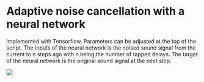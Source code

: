 # Adaptive noise cancellation with a neural network

Implemented with Tensorflow. Parameters can be adjusted at the top of the script. The inputs of the neural network is the noised sound signal from the current to n steps ago with n being the number of tapped delays. The target of the neural network is the original sound signal at the next step.

![](test)
